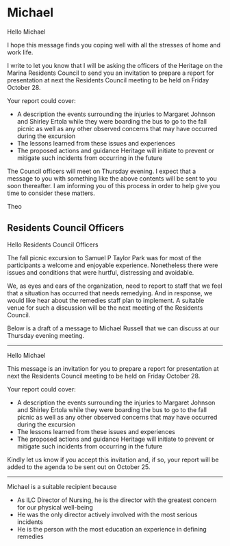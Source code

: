# Michael

Hello Michael

I hope this message finds you coping well with all the stresses of home and work life.

I write to let you know that I will be asking the officers of the Heritage on the Marina Residents Council to send you an invitation to prepare a report for presentation at next the Residents Council meeting to be held on Friday October 28.

Your report could cover:

* A description the events surrounding the injuries to Margaret Johnson and Shirley Ertola while they were boarding the bus to go to the fall picnic as well as any other observed concerns that may have occurred during the excursion
* The lessons learned from these issues and experiences
* The proposed actions and guidance Heritage will initiate to prevent or mitigate such incidents from occurring in the future

The Council officers will meet on Thursday evening. I expect that a message to you with something like the above contents will be sent to you soon thereafter. I am informing you of this process in order to help give you time to consider these matters.

Theo


## Residents Council Officers

Hello Residents Council Officers

The fall picnic excursion to Samuel P Taylor Park was for most of the participants a welcome and enjoyable experience. Nonetheless there were issues and conditions that were hurtful, distressing and avoidable.

We, as eyes and ears of the organization, need to report to staff that we feel that a situation has occurred that needs remedying. And in response, we would like hear about the remedies staff plan to implement. A suitable venue for such a discussion will be the next meeting of the Residents Council.

Below is a draft of a message to Michael Russell that we can discuss at our Thursday evening meeting.

---

Hello Michael

This message is an invitation for you to prepare a report for presentation at next the Residents Council meeting to be held on Friday October 28.

Your report could cover:

* A description the events surrounding the injuries to Margaret Johnson and Shirley Ertola while they were boarding the bus to go to the fall picnic as well as any other observed concerns that may have occurred during the excursion
* The lessons learned from these issues and experiences
* The proposed actions and guidance Heritage will initiate to prevent or mitigate such incidents from occurring in the future

Kindly let us know if you accept this invitation and, if so, your report will be added to the agenda to be sent out on October 25.

---

Michael is a suitable recipient because

* As ILC Director of Nursing, he is the director with the greatest concern for our physical well-being
* He was the only director actively involved with the most serious incidents
* He is the person with the most education an experience in defining remedies


